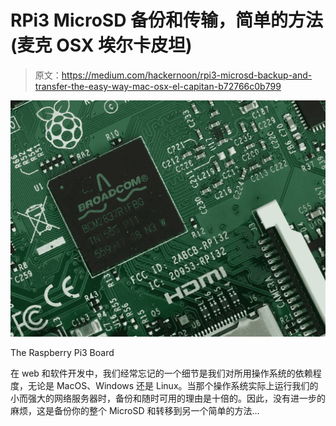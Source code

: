 # RPi3 MicroSD 备份和传输，简单的方法(麦克 OSX 埃尔卡皮坦)

> 原文：<https://medium.com/hackernoon/rpi3-microsd-backup-and-transfer-the-easy-way-mac-osx-el-capitan-b72766c0b799>

![](img/20752f1b7681ee89e2caacea2d4544d5.png)

The Raspberry Pi3 Board

在 web 和软件开发中，我们经常忘记的一个细节是我们对所用操作系统的依赖程度，无论是 MacOS、Windows 还是 Linux。当那个操作系统实际上运行我们的小而强大的网络服务器时，备份和随时可用的理由是十倍的。因此，没有进一步的麻烦，这是备份你的整个 MicroSD 和转移到另一个简单的方法…